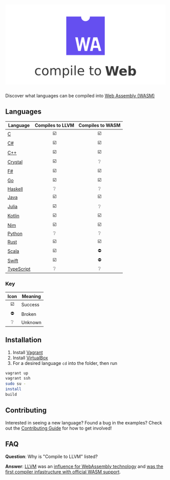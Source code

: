 # ![Compile to Web](compile-to-web.png)

Discover what languages can be compiled into [Web Assembly (WASM)](http://webassembly.org)

## Languages

| Language                  |    Compiles to LLVM     |    Compiles to WASM     |
| ------------------------- | :---------------------: | :---------------------: |
| [C](C/)                   | :ballot_box_with_check: | :ballot_box_with_check: |
| [C#](C%23/)               | :ballot_box_with_check: | :ballot_box_with_check: |
| [C++](C++/)               | :ballot_box_with_check: | :ballot_box_with_check: |
| [Crystal](Crystal/)       | :ballot_box_with_check: |     :grey_question:     |
| [F#](F%23/)               | :ballot_box_with_check: | :ballot_box_with_check: |
| [Go](Go/)                 | :ballot_box_with_check: | :ballot_box_with_check: |
| [Haskell](Haskell/)       |     :grey_question:     |     :grey_question:     |
| [Java](Java/)             | :ballot_box_with_check: | :ballot_box_with_check: |
| [Julia](Julia/)           | :ballot_box_with_check: |     :grey_question:     |
| [Kotlin](Kotlin/)         | :ballot_box_with_check: | :ballot_box_with_check: |
| [Nim](Nim/)               | :ballot_box_with_check: | :ballot_box_with_check: |
| [Python](Python/)         |     :grey_question:     |     :grey_question:     |
| [Rust](Rust/)             | :ballot_box_with_check: | :ballot_box_with_check: |
| [Scala](Scala/)           | :ballot_box_with_check: |       :no_entry:        |
| [Swift](Swift/)           | :ballot_box_with_check: |       :no_entry:        |
| [TypeScript](TypeScript/) |     :grey_question:     |     :grey_question:     |

### Key

|          Icon           | Meaning |
| :---------------------: | ------- |
| :ballot_box_with_check: | Success |
|       :no_entry:        | Broken  |
|     :grey_question:     | Unknown |

## Installation

1.  Install [Vagrant](https://www.vagrantup.com/downloads.html)
2.  Install [VirtualBox](https://www.virtualbox.org/wiki/Downloads)
3.  For a desired language `cd` into the folder, then run

```sh
vagrant up
vagrant ssh
sudo su -
install
build
```

## Contributing

Interested in seeing a new language? Found a bug in the examples?
Check out the [Contributing Guide](CONTRIBUTING.md) for how to get involved!

## FAQ

**Question**: Why is "Compile to LLVM" listed?

**Answer**: [LLVM](https://llvm.org/) was an [influence for WebAssembly technology](http://webassembly.org/docs/faq/#why-not-just-use-llvm-bitcode-as-a-binary-format) and [was the first compiler infastructure with official WASM support](http://webassembly.org/docs/faq#which-compilers-can-i-use-to-build-webassembly-programs).
